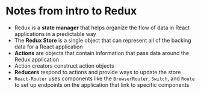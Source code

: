 # Notes from intro to Redux

* Redux is a **state manager** that helps organize the flow of data in React applications in a predictable way
* The **Redux Store** is a single object that can represent all of the backing data for a React application
* **Actions** are objects that contain information that pass data around the Redux application
* Action creators construct action objects
* **Reducers** respond to actions and provide ways to update the store
* `React-Router` uses components like the `BrowserRouter`, `Switch`, and `Route` to set up endpoints on the application that link to specific components
